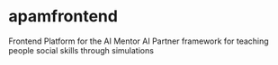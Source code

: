 # apamfrontend
Frontend Platform for the AI Mentor AI Partner framework for teaching people social skills through simulations
